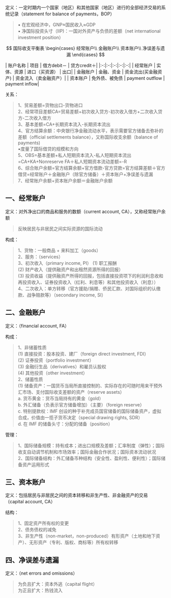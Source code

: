 



定义：一定时期内一个国家（地区）和其他国家（地区）进行的全部经济交易的系统记录（statement for balance of payments，BOP）
> ▪ 在宏观经济中，GNP≈国民收入≈GDP  
> ▪ 净国际投资头寸（IIP)：一国对外资产与负债的差额（net international investment position）

$$
国际收支平衡表
\begin{cases} 
经常账户\\ 
金融账户\\ 
资本账户\\ 
净误差与遗漏 
\end{cases}
$$


| 账户名称 | 项目 | 借方debit－ | 贷方credit＋|
|:-:|:-:|:-:|:-:|:-:|
| 经常账户 | 实体、资源 | 进口（买资源） | 出口|
| 金融账户 | 金融、资金 | 资金流出(买金融资产) | 资金流入（卖金融资产）|
| 资本账户 | 免外债、被免债 | payment outflow | payment inflow|

关系：
> 1、贸易差额=货物出口-货物进口  
> 2、经常项目差额CA=贸易差额+初次收入贷方-初次收入借方+二次收入贷方-二次收入借方  
> 3、基本差额=CA+长期资本流入-长期资本流出  
> 4、官方结算余额：中央银行净金融流动水平，表示需要官方储备去弥补的差额（official settlements balance），又称国际收支余额（balance of payments)  
> ▪度量了国际借贷的规模和方向  
> 5、OBS=基本差额+私人短期资本流入-私人短期资本流出=CA+KA+Nonreserve FA＋私人短期资本流动差额=-R  
> 6、综合账户余额=官方结算余额+官方借款-官方贷款=官方结算差额＋官方借贷=经常账户＋金融账户（除官方储备）＋资本账户+净误差与遗漏  
> 7、经常账户余额+资本账户余额＝金融账户余额

## 一、经常账户

定义：对外净出口的商品和服务的数额（current account, CA），又称经常账户余额
> 反映居民与非居民之间实际资源的国际流动

构成：
> 1、货物：一般商品 + 来料加工（goods）  
> 2、服务：（services）  
> 3、初次收入（primary income, PI） 
> (1) 职工报酬  
> (2) 财产收入（提供融资产和出租然资源所得的回报）  
> (3) 投资收益（提供融资产所得的回报，包括直接投资项下的利润利息收和再投资收入、证券投资收入（红利、利息等）和其他投资收入（利息））  
> 4、二次收入：单方转移（官方援助/捐赠、侨民汇款、对国际组织的认缴款、战争赔款等）（secondary income, SI）

## 二、金融账户

定义：（financial account, FA）

构成：
> 1、非储蓄性质  
> (1) 直接投资：股本投资、建厂（foreign direct investment, FDI）  
> (2) 证券投资（portfolio investment）  
> (3) 金融衍生品（derivatives）和雇员认股权  
> (4) 其他投资（other investment）  
> 2、储蓄性质  
> (1) 储备资产：一国货币当局所直接控制的、实际存在的可随时用来干预外汇市场、支付国际收支差额的资产（reserve assets）  
> a. 货币黄金：货币当局持有的黄金（gold）  
> b. 外汇储备（负表示官方储备增加）（主要）（foreign reserve）  
> c. 特别提款权：IMF 创设的种于补充成员国官储备的国际储备资产，虚拟合成，价值由一揽子货币决定（special drawing rights, SDR）  
> d. 在 IMF 的储备头寸：分配的储备（position）

管理：
> 1、国际储备规模：持有成本；进出口规模及差额；汇率制度（弹性）；国际收支自动调节机制和市场效率；国际金融合作状况；国际资本流动状况  
> 2、国际储备结构：外汇储备币种结构（安全性、盈利性、便利性）；国际储备资产运用形式

## 三、资本账户

定义：包括居民与非居民之间的资本转移和非生产性、非金融资产的交易（capital account, CA）

结构：
> 1、固定资产所有权的变更  
> 2、债务债权的减免  
> 3、非生产性（non-market，non-produced）有形资产（土地和地下资产）、无形资产（专利、版权、商标等）所有权转移

## 四、净误差与遗漏

定义：（net errors and omissions）
> 为负且扩大：资本外逃（capital flight）  
> 为正且扩大：热钱流入




